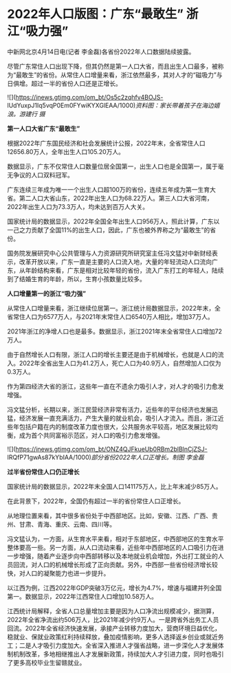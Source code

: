 # 2022年人口版图：广东“最敢生” 浙江“吸力强”

中新网北京4月14日电(记者 李金磊)各省份2022年人口数据陆续披露。

尽管广东常住人口出现下降，但其仍然是第一人口大省，而且出生人口最多，被称为“最敢生”的省份。从常住人口增量来看，浙江依然最多，其对人才的“磁吸力”与日俱增。超过一半的省份人口还是正增长。

![](https://inews.gtimg.com/om_bt/Os5c2zqhfv4BOJS-
lUdYuxpJ1Iq5vqP0Em0FYwiKYXGlEAA/1000)_资料图：家长带着孩子在海边嬉浪。游建行 摄_

**第一人口大省广东“最敢生”**

根据2022年广东国民经济和社会发展统计公报，2022年末，全省常住人口12656.80万人，全年出生人口105.20万人。

数据显示，广东不仅常住人口数量位居全国第一，出生人口也是全国第一，属于毫无争议的人口双料冠军。

广东连续三年成为唯一一个出生人口超100万的省份，连续五年成为第一生育大省。第二人口大省山东，2022年出生人口为68.22万人。第三人口大省河南，2022年出生人口为73.3万人，均未达到百万人大关。

国家统计局的数据显示，2022年全国全年出生人口956万人，照此计算，广东以一己之力贡献了全国11%的出生人口，因此，广东也被外界称之为“最敢生”的省份。

国务院发展研究中心公共管理与人力资源研究所研究室主任冯文猛对中新财经表示，改革开放以来，广东一直是主要的人口流入地，大量的年轻流动人口流向广东，从年龄结构来看，广东是相对比较年轻的省份，流入广东打工的年轻人，陆续到了结婚生育的年龄，所以，生育小孩数量比较多。

**人口增量第一的浙江“吸力强”**

从常住人口增量来看，浙江继续位居第一。浙江统计局数据显示，2022年末，全省常住人口为6577万人，与2021年末常住人口6540万人相比，增加37万人。

2021年浙江的净增人口也是最多。数据显示，浙江2021年末全省常住人口增加72万人。

由于自然增长人口有限，浙江人口的增长主要还是由于机械增长，也就是人口的流入。2022年全省出生人口为41.2万人，死亡人口为40.9万人，自然增加人口仅为0.3万人。

作为第四经济大省的浙江，这些年一直在不遗余力吸引人才，对人才的吸引力愈发增强。

冯文猛分析，长期以来，浙江民营经济非常有活力，近些年的平台经济也发展迅猛，经济发展一直充满活力，产生大量的就业机会，吸引人才流入。而且，浙江近些年包括户籍在内的制度改革力度也很大，公共服务水平较高，地区发展比较均衡，成为首个共同富裕示范区，对人口的吸引力愈发增强。

![](https://inews.gtimg.com/om_bt/ONZ4QJFkueUb0RBm2blBlnCjZSJ-
IRQfP71gwAs87kYbIAA/1000)_部分省份2022年人口正增长。制图 李金磊_

**过半省份常住人口仍正增长**

国家统计局的数据显示，2022年末全国人口141175万人，比上年末减少85万人。

在此背景下，2022年，全国仍有超过一半的省份常住人口正增长。

从地理位置来看，其中很多省份处于中西部地区。比如，安徽、江西、广西、贵州、甘肃、青海、重庆、云南、四川等。

冯文猛认为，一方面，从生育水平来看，相对于东部地区，中西部地区的生育水平整体要高一些。另一方面，从人口流动来看，近些年中西部地区的人口吸引力在进一步增强，随着产业逐步向中西部转移以及本地就业机会增加，外出打工就业的人员回流，对人口的机械增长形成了正向贡献。另外，中西部一些省份经济增长较快，对人口的凝聚能力也进一步提升。

以江西为例，江西2022年GDP突破3万亿元，增长为4.7%，增速与福建并列全国第一。数据显示，2022年江西常住人口增加10.58万人。

江西统计局解释，全省人口总量增加主要是因为人口净流出规模减少，据测算，2022年全省净流出约506万人，比2021年减少约9万人。一是跨省外出务工人员回流。2022年全省经济快速发展，承接产业转移力度加大，营商环境日益优化，稳就业、保就业政策红利持续释放，叠加疫情影响，更多人选择返乡创业或就近务工；二是人才吸引力度加大。全省深入推进人才强省战略，进一步深化人才发展体制机制改革，多地相继推出人才发展新政策，持续加大人才引进力度，同时也吸引了更多高校毕业生留赣就业。

